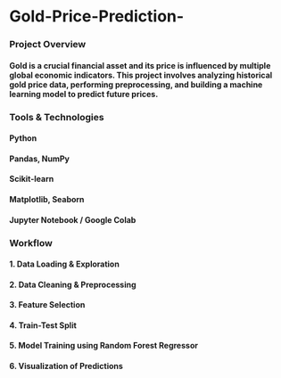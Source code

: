 # Gold-Price-Prediction-
<h3>Project Overview</h3>

<h4>Gold is a crucial financial asset and its price is influenced by multiple global economic indicators. This project involves analyzing historical gold price data, performing preprocessing, and building a machine learning model to predict future prices.</h4>


<h3>Tools & Technologies</h3>

<h4>Python</h2>
<h4>Pandas, NumPy</h4>
<h4>Scikit-learn</h4>
<h4>Matplotlib, Seaborn</h4>
<h4>Jupyter Notebook / Google Colab</h4>


<h3>Workflow</h3>

<h4>1. Data Loading & Exploration</h4>
<h4>2. Data Cleaning & Preprocessing</h4>
<h4>3. Feature Selection</h4>
<h4>4. Train-Test Split</h4>
<h4>5. Model Training using Random Forest Regressor</h4>
<h4>6. Visualization of Predictions</h4>

